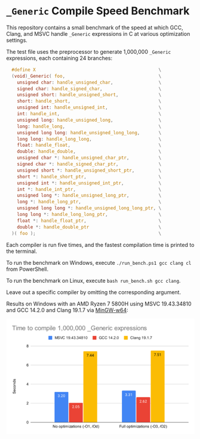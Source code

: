 # `_Generic` Compile Speed Benchmark

This repository contains a small benchmark of the speed at which GCC, Clang, and MSVC handle `_Generic` expressions in C at various optimization settings.

The test file uses the preprocessor to generate 1,000,000 `_Generic` expressions, each containing 24 branches:

```c
  #define X                                              \
  (void)_Generic( foo,                                   \
    unsigned char: handle_unsigned_char,                 \
    signed char: handle_signed_char,                     \
    unsigned short: handle_unsigned_short,               \
    short: handle_short,                                 \
    unsigned int: handle_unsigned_int,                   \
    int: handle_int,                                     \
    unsigned long: handle_unsigned_long,                 \
    long: handle_long,                                   \
    unsigned long long: handle_unsigned_long_long,       \
    long long: handle_long_long,                         \
    float: handle_float,                                 \
    double: handle_double,                               \
    unsigned char *: handle_unsigned_char_ptr,           \
    signed char *: handle_signed_char_ptr,               \
    unsigned short *: handle_unsigned_short_ptr,         \
    short *: handle_short_ptr,                           \
    unsigned int *: handle_unsigned_int_ptr,             \
    int *: handle_int_ptr,                               \
    unsigned long *: handle_unsigned_long_ptr,           \
    long *: handle_long_ptr,                             \
    unsigned long long *: handle_unsigned_long_long_ptr, \
    long long *: handle_long_long_ptr,                   \
    float *: handle_float_ptr,                           \
    double *: handle_double_ptr                          \
  )( foo );                                              \
```

Each compiler is run five times, and the fastest compilation time is printed to the terminal.

To run the benchmark on Windows, execute `./run_bench.ps1 gcc clang cl` from PowerShell.

To run the benchmark on Linux, execute `bash run_bench.sh gcc clang`.

Leave out a specific compiler by omitting the corresponding argument.

Results on Windows with an AMD Ryzen 7 5800H using MSVC 19.43.34810 and GCC 14.2.0 and Clang 19.1.7 via [MinGW-w64](https://winlibs.com/):

<picture>![Benchmark graph](results_windows_Ryzen_7_5800H_winlibs.svg)</picture>

